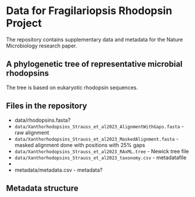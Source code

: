 # Data for Fragilariopsis Rhodopsin Project
The repository contains supplementary data and metadata for the Nature Microbiology research paper.

## A phylogenetic tree of representative microbial rhodopsins
The tree is based on eukaryotic rhodopsin sequences.

## Files in the repository
+ data/rhodopsins.fasta?
+ ``data/Xanthorhodopsins_Strauss_et_al2023_AlignmentWithGaps.fasta`` - raw alignment
+ `data/Xanthorhodopsins_Strauss_et_al2023_MaskedAlignment.fasta` - masked alignment done with positions with 25% gaps
+ `data/Xanthorhodopsins_Strauss_et_al2023_RAxML.tree` - Newick tree file
+ `data/Xanthorhodopsins_Strauss_et_al2023_taxonomy.csv` - metadatafile
+ 
+ metadata/metadata.csv - metadata?

## Metadata structure
